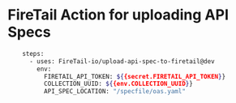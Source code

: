 # FireTail Action for uploading API Specs


```bash
    steps:
      - uses: FireTail-io/upload-api-spec-to-firetail@dev
        env:
          FIRETAIL_API_TOKEN: ${{secret.FIRETAIL_API_TOKEN}}
          COLLECTION_UUID: ${{env.COLLECTION_UUID}}
          API_SPEC_LOCATION: "/specfile/oas.yaml"
```
